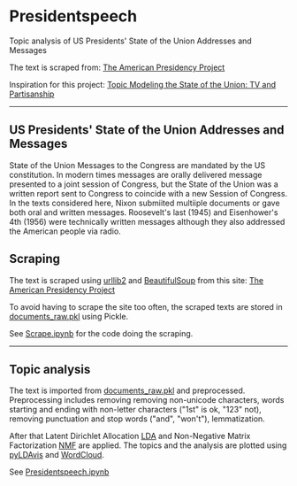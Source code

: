 # Presidentspeech
Topic analysis of US Presidents' State of the Union Addresses and Messages

The text is scraped from: [The American Presidency Project](http://www.presidency.ucsb.edu/sou.php)

Inspiration for this project: [Topic Modeling the State of the Union: TV and Partisanship](https://www.exaptive.com/blog/topic-modeling-the-state-of-the-union)

---

## US Presidents' State of the Union Addresses and Messages

State of the Union Messages to the Congress are mandated by the US constitution. In modern times messages are orally delivered message presented to a joint session of Congress, but the State of the Union was a written report sent to Congress to coincide with a new Session of Congress. In the texts considered here, Nixon submiited multiiple documents or gave both oral and written messages. Roosevelt's last (1945) and Eisenhower's 4th (1956) were technically written messages although they also addressed the American people via radio.


## Scraping

The text is scraped using [urllib2](https://pymotw.com/2/urllib2/) and [BeautifulSoup](https://pypi.python.org/pypi/beautifulsoup4) from this site:
[The American Presidency Project](http://www.presidency.ucsb.edu/sou.php)

To avoid having to scrape the site too often, the scraped texts are stored in [documents_raw.pkl](https://github.com/aless80/Presidentspeech/blob/master/documents_raw.pkl) using Pickle. 

See [Scrape.ipynb](https://github.com/aless80/Presidentspeech/blob/master/Scrape.ipynb) for the code doing the scraping. 

---

## Topic analysis

The text is imported from [documents_raw.pkl](https://github.com/aless80/Presidentspeech/blob/master/documents_raw.pkl) and  preprocessed. Preprocessing includes removing removing non-unicode characters, words starting and ending with non-letter characters ("1st" is ok, "123" not), removing punctuation and stop words ("and",  "won't"), lemmatization. 

After that Latent Dirichlet Allocation [LDA](http://scikit-learn.org/stable/modules/generated/sklearn.decomposition.LatentDirichletAllocation.html) and Non-Negative Matrix Factorization [NMF](http://scikit-learn.org/stable/modules/generated/sklearn.decomposition.NMF.html) are applied. The topics and the analysis are plotted using [pyLDAvis](http://nbviewer.jupyter.org/github/bmabey/pyLDAvis/blob/master/notebooks/sklearn.ipynb) and [WordCloud](https://github.com/amueller/word_cloud).

See [Presidentspeech.ipynb](https://github.com/aless80/Presidentspeech/blob/master/Presidentspeech.ipynb)

